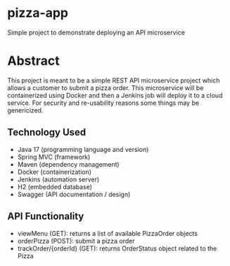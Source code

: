 # pizza-app
Simple project to demonstrate deploying an API microservice


# Abstract
This project is meant to be a simple REST API microservice project which allows a customer to submit a pizza order. This microservice will be containerized using Docker and then a Jenkins job will deploy it to a cloud service.  For security and re-usability reasons some things may be genericized. 

## Technology Used
- Java 17 (programming language and version)
- Spring MVC (framework)
- Maven (dependency management)
- Docker (containerization)
- Jenkins (automation server)
- H2 (embedded database)
- Swagger (API documentation / design)


## API Functionality 

 - viewMenu (GET): returns a list of available PizzaOrder objects
 - orderPizza (POST): submit a pizza order 
 - trackOrder/{orderId} (GET): returns OrderStatus object related to the Pizza